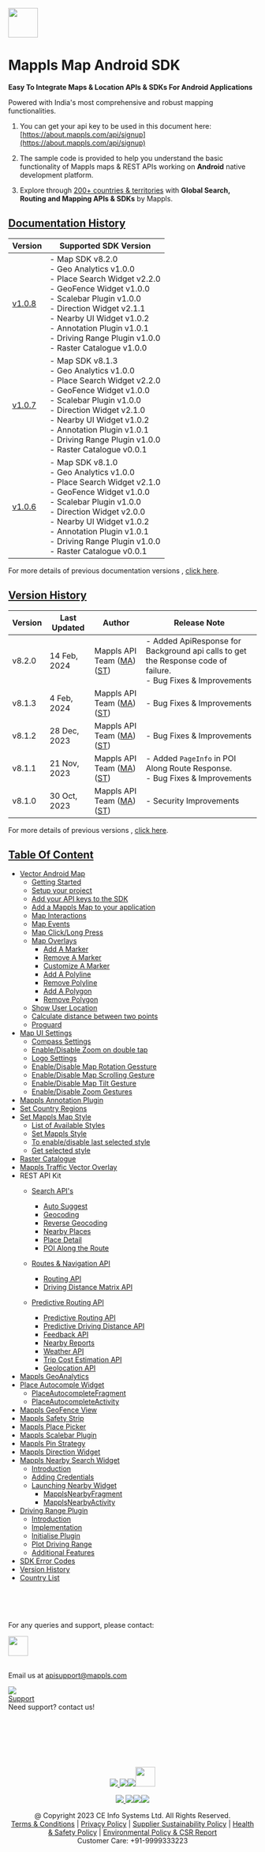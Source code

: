 [<img src="https://about.mappls.com/images/mappls-b-logo.svg" height="60"/> </p>](https://www.mapmyindia.com/api)

# Mappls Map Android SDK

**Easy To Integrate Maps & Location APIs & SDKs For Android Applications**

Powered with India's most comprehensive and robust mapping functionalities.

1. You can get your api key to be used in this document here: [https://about.mappls.com/api/signup](https://about.mappls.com/api/signup)

2. The sample code is provided to help you understand the basic functionality of Mappls maps & REST APIs working on **Android** native development platform.

4. Explore through [200+ countries & territories](https://github.com/MapmyIndia/mapmyindia-rest-api/blob/master/docs/countryISO.md) with **Global Search, Routing and Mapping APIs & SDKs** by Mappls.

## [Documentation History]()

| Version                         | Supported SDK Version                                                                                                                                                                                                                                                                                               | 
|---------------------------------|---------------------------------------------------------------------------------------------------------------------------------------------------------------------------------------------------------------------------------------------------------------------------------------------------------------------|
| [v1.0.8](../v1.0.8/README.md) | - Map SDK v8.2.0 <br/> - Geo Analytics v1.0.0 <br/> - Place Search Widget v2.2.0 <br/> - GeoFence Widget v1.0.0 <br/> - Scalebar Plugin v1.0.0 <br/> - Direction Widget v2.1.1 <br/> - Nearby UI Widget v1.0.2 <br/> - Annotation Plugin v1.0.1 <br/> - Driving Range Plugin v1.0.0 <br/> - Raster Catalogue v1.0.0 |
| [v1.0.7](docs/v1.0.7/README.md) | - Map SDK v8.1.3 <br/> - Geo Analytics v1.0.0 <br/> - Place Search Widget v2.2.0 <br/> - GeoFence Widget v1.0.0 <br/> - Scalebar Plugin v1.0.0 <br/> - Direction Widget v2.1.0 <br/> - Nearby UI Widget v1.0.2 <br/> - Annotation Plugin v1.0.1 <br/> - Driving Range Plugin v1.0.0 <br/> - Raster Catalogue v0.0.1 | 
| [v1.0.6](docs/v1.0.6/README.md) | - Map SDK v8.1.0 <br/> - Geo Analytics v1.0.0 <br/> - Place Search Widget v2.1.0 <br/> - GeoFence Widget v1.0.0 <br/> - Scalebar Plugin v1.0.0 <br/> - Direction Widget v2.0.0 <br/> - Nearby UI Widget v1.0.2 <br/> - Annotation Plugin v1.0.1 <br/> - Driving Range Plugin v1.0.0 <br/> - Raster Catalogue v0.0.1 |

For more details of previous documentation versions , [click here](docs/v1.0.8/Doc-Version-History.md).

## [Version History]()

| Version | Last Updated      | Author | Release Note                                                                                                                                                                                         | 
|---------|-------------------| ---- |------------------------------------------------------------------------------------------------------------------------------------------------------------------------------------------------------|
| v8.2.0  | 14 Feb, 2024     | Mappls API Team ([MA](https://github.com/mdakram)) ([ST](https://github.com/saksham66)) | - Added ApiResponse for Background api calls to get the Response code of failure. <br/>  - Bug Fixes & Improvements                                                                                                                       |
| v8.1.3  | 4 Feb, 2024     | Mappls API Team ([MA](https://github.com/mdakram)) ([ST](https://github.com/saksham66)) | - Bug Fixes & Improvements                                                                                                                        |
| v8.1.2  | 28 Dec, 2023     | Mappls API Team ([MA](https://github.com/mdakram)) ([ST](https://github.com/saksham66)) | - Bug Fixes & Improvements                                                                                                                        |
| v8.1.1  | 21 Nov, 2023     | Mappls API Team ([MA](https://github.com/mdakram)) ([ST](https://github.com/saksham66)) | - Added `PageInfo` in POI Along Route Response.  <br/> - Bug Fixes & Improvements                                                                                                                        |
| v8.1.0  | 30 Oct, 2023     | Mappls API Team ([MA](https://github.com/mdakram)) ([ST](https://github.com/saksham66)) | - Security Improvements                                                                                                                     |


For more details of previous versions , [click here](docs/v1.0.8/Version-History.md).


## [Table Of Content]()
- [Vector Android Map](docs/v1.0.8/Getting-Started.md)
    * [Getting Started](docs/v1.0.8/Getting-Started.md#getting-started)
    * [Setup your project](docs/v1.0.8/Getting-Started.md#setup-your-project)
    * [Add your API keys to the SDK](docs/v1.0.8/Getting-Started.md#add-your-api-keys-to-the-sdk)
    * [Add a Mappls Map to your application](docs/v1.0.8/Getting-Started.md#add-a-mappls-map-to-your-application)
    * [Map Interactions](docs/v1.0.8/Getting-Started.md#map-interactions)
    * [Map Events](docs/v1.0.8/Getting-Started.md#map-events)
    * [Map Click/Long Press](docs/v1.0.8/Getting-Started.md#map-clicklong-press)
    * [Map Overlays](docs/v1.0.8/Getting-Started.md#map-overlays)
        - [Add A Marker](docs/v1.0.8/Getting-Started.md#add-a-marker)
        - [Remove A Marker](docs/v1.0.8/Getting-Started.md#remove-a-marker)
        - [Customize A Marker](docs/v1.0.8/Getting-Started.md#customize-a-marker)
        - [Add A Polyline](docs/v1.0.8/Getting-Started.md#add-a-polyline)
        - [Remove Polyline](docs/v1.0.8/Getting-Started.md#remove-polyline)
        - [Add A Polygon](docs/v1.0.8/Getting-Started.md#add-a-polygon)
        - [Remove Polygon](docs/v1.0.8/Getting-Started.md#remove-polygon)
    * [Show User Location](docs/v1.0.8/Getting-Started.md#show-user-location)
    * [Calculate distance between two points](docs/v1.0.8/Getting-Started.md#calculate-distance-between-two-points)
    * [Proguard](docs/v1.0.8/Getting-Started.md#proguard)
- [Map UI Settings](docs/v1.0.8/Map-UI-Settings.md)
    * [Compass Settings](docs/v1.0.8/Map-UI-Settings.md#compass-settings)
    * [Enable/Disable Zoom on double tap](docs/v1.0.8/Map-UI-Settings.md#enabledisable-zoom-on-double-tap)
    * [Logo Settings](docs/v1.0.8/Map-UI-Settings.md#logo-settings)
    * [Enable/Disable Map Rotation Gessture](docs/v1.0.8/Map-UI-Settings.md#enable-disable-map-rotation-gesture)
    * [Enable/Disable Map Scrolling Gesture](docs/v1.0.8/Map-UI-Settings.md#enabledisable-map-scrolling-gesture)
    * [Enable/Disable Map Tilt Gesture](docs/v1.0.8/Map-UI-Settings.md#enable-disable-map-tilt-gesture)
    * [Enable/Disable Zoom Gestures](docs/v1.0.8/Map-UI-Settings.md#enabledisable-zoom-gesture)
- [Mappls Annotation Plugin](docs/v1.0.8/AnnotationPlugin.md)
- [Set Country Regions](docs/v1.0.8/Set-Regions.md)
- [Set Mappls Map Style](docs/v1.0.8/Map-Style.md)
    * [List of Available Styles](docs/v1.0.8/Map-Style.md#list-of-available-styles)
    * [Set Mappls Style](docs/v1.0.8/Map-Style.md#set-mappls-style)
    * [To enable/disable last selected style](docs/v1.0.8/Map-Style.md#to-enabledisable-last-selected-style)
    * [Get selected style](docs/v1.0.8/Map-Style.md#get-selected-style)
- [Raster Catalogue](docs/v1.0.8/raster_catalogue.md)
- [Mappls Traffic Vector Overlay](docs/v1.0.8/Traffic-Vector-Overlay.md)
- REST API Kit
    * [Search API's](docs/v1.0.8/Search-Api.md)
        - [Auto Suggest](docs/v1.0.8/Search-Api.md#auto-suggest)
        - [Geocoding](docs/v1.0.8/Search-Api.md#geocoding)
        - [Reverse Geocoding](docs/v1.0.8/Search-Api.md#reverse-geocoding)
        - [Nearby Places](docs/v1.0.8/Search-Api.md#nearby-places)
        - [Place Detail](docs/v1.0.8/Search-Api.md#place-details)
        - [POI Along the Route](docs/v1.0.8/Search-Api.md#poi-along-the-route)

    * [Routes & Navigation API](docs/v1.0.8/Routing-API.md)
        - [Routing API](docs/v1.0.8/Routing-API.md#routing-api)
        - [Driving Distance Matrix API](docs/v1.0.8/Routing-API.md#driving-distance-matrix-api)
  * [Predictive Routing API](docs/v1.0.8/Predictive-Route-APIs.md)
      - [Predictive Routing API](docs/v1.0.8/Predictive-Route-APIs.md#predictive-routing-api)
      - [Predictive Driving Distance API](docs/v1.0.8/Predictive-Route-APIs.md#predictive-distance)
    * [Feedback API](docs/v1.0.8/Feedback.md)
    * [Nearby Reports](docs/v1.0.8/Nearby-Report.md)
    * [Weather API](docs/v1.0.8/Weather-API.md)
    * [Trip Cost Estimation API](docs/v1.0.8/trip-cost-estimation.md)
    * [Geolocation API](docs/v1.0.8/Geolocation.md)
- [Mappls GeoAnalytics](docs/v1.0.8/Geoanalytics.md)
- [Place Autocomple Widget](docs/v1.0.8/Place-Autocomplete.md)
    * [PlaceAutocompleteFragment](docs/v1.0.8/Place-Autocomplete.md#placeautocompletefragment)
    * [PlaceAutocompleteActivity](docs/v1.0.8/Place-Autocomplete.md#placeautocompleteactivity)
- [Mappls GeoFence View](docs/v1.0.8/GeoFence-View.md)
- [Mappls Safety Strip](docs/v1.0.8/Safety-Strip.md)
- [Mappls Place Picker](docs/v1.0.8/Place-Picker.md)
- [Mappls Scalebar Plugin](docs/v1.0.8/Scalebar-Plugin.md)
- [Mappls Pin Strategy](docs/v1.0.8/MapplsPinStrategy.md)
- [Mappls Direction Widget](docs/v1.0.8/Direction-Widget.md)
- [Mappls Nearby Search Widget](docs/v1.0.8/Nearby-Widget.md)
    * [Introduction](docs/v1.0.8/Nearby-Widget.md#introduction)
    * [Adding Credentials](docs/v1.0.8/Nearby-Widget.md#step-2----adding-credentials)
    * [Launching Nearby Widget](docs/v1.0.8/Nearby-Widget.md#step-3----launching-nearby-widget)
        - [MapplsNearbyFragment](docs/v1.0.8/Nearby-Widget.md#mapplsnearbyfragment)
        - [MapplsNearbyActivity](docs/v1.0.8/Nearby-Widget.md#mapplsnearbyactivity)
- [Driving Range Plugin](docs/v1.0.8/Driving-Range-Plugin.md)
    - [Introduction](docs/v1.0.8/Driving-Range-Plugin.md#introduction)
    - [Implementation](docs/v1.0.8/Driving-Range-Plugin.md#implementation)
    - [Initialise Plugin](docs/v1.0.8/Driving-Range-Plugin.md#initialise-plugin)
    - [Plot Driving Range](docs/v1.0.8/Driving-Range-Plugin.md#plot-driving-range)
    - [Additional Features](docs/v1.0.8/Driving-Range-Plugin.md#additional-features)
- [SDK Error Codes](docs/v1.0.8/SDK-Error-code.md)
- [Version History](docs/v1.0.8/Version-History.md)
- [Country List](https://github.com/mappls-api/mappls-rest-apis/blob/main/docs/countryISO.md)

<br><br><br>

For any queries and support, please contact:

[<img src="https://about.mappls.com/images/mappls-logo.svg" height="40"/> </p>](https://about.mappls.com/api/)    
Email us at [apisupport@mappls.com](mailto:apisupport@mappls.com)


![](https://www.mapmyindia.com/api/img/icons/support.png)    
[Support](https://about.mappls.com/contact/)    
Need support? contact us!

<br></br>    
<br></br>

[<p align="center"> <img src="https://www.mapmyindia.com/api/img/icons/stack-overflow.png"/> ](https://stackoverflow.com/questions/tagged/mappls-api)[![](https://www.mapmyindia.com/api/img/icons/blog.png)](https://about.mappls.com/blog/)[![](https://www.mapmyindia.com/api/img/icons/gethub.png)](https://github.com/Mappls-api)[<img src="https://mmi-api-team.s3.ap-south-1.amazonaws.com/API-Team/npm-logo.one-third%5B1%5D.png" height="40"/> </p>](https://www.npmjs.com/org/mapmyindia)



[<p align="center"> <img src="https://www.mapmyindia.com/june-newsletter/icon4.png"/> ](https://www.facebook.com/Mapplsofficial)[![](https://www.mapmyindia.com/june-newsletter/icon2.png)](https://twitter.com/mappls)[![](https://www.mapmyindia.com/newsletter/2017/aug/llinkedin.png)](https://www.linkedin.com/company/mappls/)[![](https://www.mapmyindia.com/june-newsletter/icon3.png)](https://www.youtube.com/channel/UCAWvWsh-dZLLeUU7_J9HiOA)




<div align="center">@ Copyright 2023 CE Info Systems Ltd. All Rights Reserved.</div>    

<div align="center"> <a href="https://about.mappls.com/api/terms-&-conditions">Terms & Conditions</a> | <a href="https://about.mappls.com/about/privacy-policy">Privacy Policy</a> | <a href="https://about.mappls.com/pdf/mapmyIndia-sustainability-policy-healt-labour-rules-supplir-sustainability.pdf">Supplier Sustainability Policy</a> | <a href="https://about.mappls.com/pdf/Health-Safety-Management.pdf">Health & Safety Policy</a> | <a href="https://about.mappls.com/pdf/Environment-Sustainability-Policy-CSR-Report.pdf">Environmental Policy & CSR Report</a>    

<div align="center">Customer Care: +91-9999333223</div>